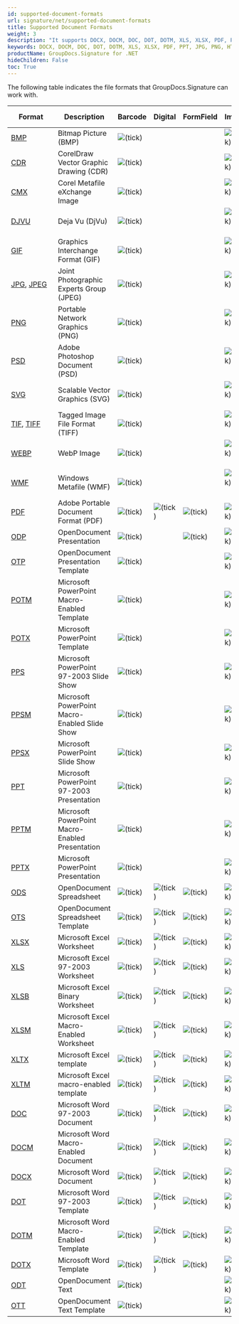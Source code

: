 ```yaml
---
id: supported-document-formats
url: signature/net/supported-document-formats
title: Supported Document Formats
weight: 3
description: "It supports DOCX, DOCM, DOC, DOT, DOTM, XLS, XLSX, PDF, PPT, JPG, PNG, HTML, EML and many more."
keywords: DOCX, DOCM, DOC, DOT, DOTM, XLS, XLSX, PDF, PPT, JPG, PNG, HTML, EML
productName: GroupDocs.Signature for .NET
hideChildren: False 
toc: True
---
```

The following table indicates the file formats that GroupDocs.Signature can work with.

| Format | Description | Barcode | Digital | FormField | Image | Metadata | QR-code | Stamp | Text |
| --- | --- | --- | --- | --- | --- | --- | --- | --- | --- |
| [BMP](https://docs.fileformat.com/image/bmp/) | Bitmap Picture (BMP) | ![(tick)](/signature/net/images/check.png) |   |   | ![(tick)](/signature/net/images/check.png) |   | ![(tick)](/signature/net/images/check.png) | ![(tick)](/signature/net/images/check.png) | ![(tick)](/signature/net/images/check.png) |
| [CDR](https://docs.fileformat.com/image/cdr/) | CorelDraw Vector Graphic Drawing (CDR) | ![(tick)](/signature/net/images/check.png) |   |   | ![(tick)](/signature/net/images/check.png) |   | ![(tick)](/signature/net/images/check.png) | ![(tick)](/signature/net/images/check.png) | ![(tick)](/signature/net/images/check.png) |
| [CMX](https://docs.fileformat.com/image/cmx/) | Corel Metafile eXchange Image | ![(tick)](/signature/net/images/check.png) |   |   | ![(tick)](/signature/net/images/check.png)  |   | ![(tick)](/signature/net/images/check.png) | ![(tick)](/signature/net/images/check.png) | ![(tick)](/signature/net/images/check.png) |
| [DJVU](https://docs.fileformat.com/image/djvu/) | Deja Vu (DjVu) | ![(tick)](/signature/net/images/check.png) |   |   | ![(tick)](/signature/net/images/check.png)  |   | ![(tick)](/signature/net/images/check.png) | ![(tick)](/signature/net/images/check.png) | ![(tick)](/signature/net/images/check.png) |
| [GIF](https://docs.fileformat.com/image/gif/) | Graphics Interchange Format (GIF) | ![(tick)](/signature/net/images/check.png) |   |   | ![(tick)](/signature/net/images/check.png)  |   | ![(tick)](/signature/net/images/check.png) | ![(tick)](/signature/net/images/check.png) | ![(tick)](/signature/net/images/check.png) |
| [JPG](https://docs.fileformat.com/image/jpeg/), [JPEG](https://docs.fileformat.com/image/jpeg/)   | Joint Photographic Experts Group (JPEG) | ![(tick)](/signature/net/images/check.png) |   |   | ![(tick)](/signature/net/images/check.png)  | ![(tick)](/signature/net/images/check.png) | ![(tick)](/signature/net/images/check.png) | ![(tick)](/signature/net/images/check.png) | ![(tick)](/signature/net/images/check.png) |
| [PNG](https://docs.fileformat.com/image/png/) | Portable Network Graphics (PNG) | ![(tick)](/signature/net/images/check.png) |   |   | ![(tick)](/signature/net/images/check.png)  | ![(tick)](/signature/net/images/check.png) | ![(tick)](/signature/net/images/check.png) | ![(tick)](/signature/net/images/check.png) | ![(tick)](/signature/net/images/check.png) |
| [PSD](https://docs.fileformat.com/image/psd/) | Adobe Photoshop Document (PSD) | ![(tick)](/signature/net/images/check.png) |   |   | ![(tick)](/signature/net/images/check.png)  | ![(tick)](/signature/net/images/check.png) | ![(tick)](/signature/net/images/check.png) | ![(tick)](/signature/net/images/check.png) | ![(tick)](/signature/net/images/check.png) |
| [SVG](https://docs.fileformat.com/page-description-language/svg/) | Scalable Vector Graphics (SVG) | ![(tick)](/signature/net/images/check.png) |   |   | ![(tick)](/signature/net/images/check.png)  | ![(tick)](/signature/net/images/check.png) | ![(tick)](/signature/net/images/check.png) | ![(tick)](/signature/net/images/check.png) | ![(tick)](/signature/net/images/check.png) |
| [TIF](https://docs.fileformat.com/specification/image/tiff/), [TIFF](https://docs.fileformat.com/specification/image/tiff/) | Tagged Image File Format (TIFF) | ![(tick)](/signature/net/images/check.png) |   |   | ![(tick)](/signature/net/images/check.png)  | ![(tick)](/signature/net/images/check.png) | ![(tick)](/signature/net/images/check.png) | ![(tick)](/signature/net/images/check.png) | ![(tick)](/signature/net/images/check.png) |
| [WEBP](https://docs.fileformat.com/image/webp/) | WebP Image | ![(tick)](/signature/net/images/check.png) |   |   | ![(tick)](/signature/net/images/check.png)  |   | ![(tick)](/signature/net/images/check.png) | ![(tick)](/signature/net/images/check.png) | ![(tick)](/signature/net/images/check.png) |
| [WMF](https://docs.fileformat.com/image/wmf/) | Windows Metafile (WMF) | ![(tick)](/signature/net/images/check.png) |   |   | ![(tick)](/signature/net/images/check.png)  |   | ![(tick)](/signature/net/images/check.png) | ![(tick)](/signature/net/images/check.png) | ![(tick)](/signature/net/images/check.png) |
| [PDF](https://docs.fileformat.com/pdf/) | Adobe Portable Document Format (PDF) | ![(tick)](/signature/net/images/check.png) | ![(tick)](/signature/net/images/check.png) | ![(tick)](/signature/net/images/check.png) | ![(tick)](/signature/net/images/check.png) | ![(tick)](/signature/net/images/check.png) | ![(tick)](/signature/net/images/check.png) | ![(tick)](/signature/net/images/check.png) | ![(tick)](/signature/net/images/check.png) |
| [ODP](https://docs.fileformat.com/presentation/odp/) | OpenDocument Presentation | ![(tick)](/signature/net/images/check.png) |   | ![(tick)](/signature/net/images/check.png) | ![(tick)](/signature/net/images/check.png) | ![(tick)](/signature/net/images/check.png) | ![(tick)](/signature/net/images/check.png) | ![(tick)](/signature/net/images/check.png) | ![(tick)](/signature/net/images/check.png) |
| [OTP](https://docs.fileformat.com/presentation/otp/) | OpenDocument Presentation Template | ![(tick)](/signature/net/images/check.png) |   |   | ![(tick)](/signature/net/images/check.png) | ![(tick)](/signature/net/images/check.png) | ![(tick)](/signature/net/images/check.png) | ![(tick)](/signature/net/images/check.png) | ![(tick)](/signature/net/images/check.png) |
| [POTM](https://docs.fileformat.com/presentation/potm/) | Microsoft PowerPoint Macro-Enabled Template | ![(tick)](/signature/net/images/check.png) |   |   | ![(tick)](/signature/net/images/check.png) | ![(tick)](/signature/net/images/check.png) | ![(tick)](/signature/net/images/check.png) | ![(tick)](/signature/net/images/check.png) | ![(tick)](/signature/net/images/check.png) |
| [POTX](https://docs.fileformat.com/presentation/potx/) | Microsoft PowerPoint Template | ![(tick)](/signature/net/images/check.png) |   |   | ![(tick)](/signature/net/images/check.png) | ![(tick)](/signature/net/images/check.png) | ![(tick)](/signature/net/images/check.png) | ![(tick)](/signature/net/images/check.png) | ![(tick)](/signature/net/images/check.png) |
| [PPS](https://docs.fileformat.com/presentation/pps/) | Microsoft PowerPoint 97-2003 Slide Show | ![(tick)](/signature/net/images/check.png) |   |   | ![(tick)](/signature/net/images/check.png) | ![(tick)](/signature/net/images/check.png) | ![(tick)](/signature/net/images/check.png) | ![(tick)](/signature/net/images/check.png) | ![(tick)](/signature/net/images/check.png) |
| [PPSM](https://docs.fileformat.com/presentation/ppsm/) | Microsoft PowerPoint Macro-Enabled Slide Show | ![(tick)](/signature/net/images/check.png) |   |   | ![(tick)](/signature/net/images/check.png) | ![(tick)](/signature/net/images/check.png) | ![(tick)](/signature/net/images/check.png) | ![(tick)](/signature/net/images/check.png) | ![(tick)](/signature/net/images/check.png) |
| [PPSX](https://docs.fileformat.com/presentation/ppsx/) | Microsoft PowerPoint Slide Show | ![(tick)](/signature/net/images/check.png) |   |   | ![(tick)](/signature/net/images/check.png) | ![(tick)](/signature/net/images/check.png) | ![(tick)](/signature/net/images/check.png) | ![(tick)](/signature/net/images/check.png) | ![(tick)](/signature/net/images/check.png) |
| [PPT](https://docs.fileformat.com/presentation/ppt/) | Microsoft PowerPoint 97-2003 Presentation | ![(tick)](/signature/net/images/check.png) |   |   | ![(tick)](/signature/net/images/check.png) | ![(tick)](/signature/net/images/check.png) | ![(tick)](/signature/net/images/check.png) | ![(tick)](/signature/net/images/check.png) | ![(tick)](/signature/net/images/check.png) |
| [PPTM](https://docs.fileformat.com/presentation/pptm/) | Microsoft PowerPoint Macro-Enabled Presentation | ![(tick)](/signature/net/images/check.png) |   |   | ![(tick)](/signature/net/images/check.png) | ![(tick)](/signature/net/images/check.png) | ![(tick)](/signature/net/images/check.png) | ![(tick)](/signature/net/images/check.png) | ![(tick)](/signature/net/images/check.png) |
| [PPTX](https://docs.fileformat.com/presentation/pptx/) | Microsoft PowerPoint Presentation | ![(tick)](/signature/net/images/check.png) |   |   | ![(tick)](/signature/net/images/check.png) | ![(tick)](/signature/net/images/check.png) | ![(tick)](/signature/net/images/check.png) | ![(tick)](/signature/net/images/check.png) | ![(tick)](/signature/net/images/check.png) |
| [ODS](https://docs.fileformat.com/spreadsheet/ods/) | OpenDocument Spreadsheet | ![(tick)](/signature/net/images/check.png) | ![(tick)](/signature/net/images/check.png) | ![(tick)](/signature/net/images/check.png) | ![(tick)](/signature/net/images/check.png) | ![(tick)](/signature/net/images/check.png) | ![(tick)](/signature/net/images/check.png) | ![(tick)](/signature/net/images/check.png) | ![(tick)](/signature/net/images/check.png) |
| [OTS](https://docs.fileformat.com/spreadsheet/ots/) | OpenDocument Spreadsheet Template | ![(tick)](/signature/net/images/check.png) | ![(tick)](/signature/net/images/check.png) | ![(tick)](/signature/net/images/check.png) | ![(tick)](/signature/net/images/check.png) | ![(tick)](/signature/net/images/check.png) | ![(tick)](/signature/net/images/check.png) | ![(tick)](/signature/net/images/check.png) | ![(tick)](/signature/net/images/check.png) |
| [XLSX](https://docs.fileformat.com/spreadsheet/xlsx/) | Microsoft Excel Worksheet | ![(tick)](/signature/net/images/check.png) | ![(tick)](/signature/net/images/check.png) | ![(tick)](/signature/net/images/check.png) | ![(tick)](/signature/net/images/check.png) | ![(tick)](/signature/net/images/check.png) | ![(tick)](/signature/net/images/check.png) | ![(tick)](/signature/net/images/check.png) | ![(tick)](/signature/net/images/check.png) |
| [XLS](https://docs.fileformat.com/spreadsheet/xls/) | Microsoft Excel 97-2003 Worksheet | ![(tick)](/signature/net/images/check.png) | ![(tick)](/signature/net/images/check.png) | ![(tick)](/signature/net/images/check.png) | ![(tick)](/signature/net/images/check.png) | ![(tick)](/signature/net/images/check.png) | ![(tick)](/signature/net/images/check.png) | ![(tick)](/signature/net/images/check.png) | ![(tick)](/signature/net/images/check.png) |
| [XLSB](https://docs.fileformat.com/spreadsheet/xlsb/) | Microsoft Excel Binary Worksheet | ![(tick)](/signature/net/images/check.png) | ![(tick)](/signature/net/images/check.png) | ![(tick)](/signature/net/images/check.png) | ![(tick)](/signature/net/images/check.png) | ![(tick)](/signature/net/images/check.png) | ![(tick)](/signature/net/images/check.png) | ![(tick)](/signature/net/images/check.png) | ![(tick)](/signature/net/images/check.png) |
| [XLSM](https://docs.fileformat.com/spreadsheet/xlsm/) | Microsoft Excel Macro-Enabled Worksheet | ![(tick)](/signature/net/images/check.png) | ![(tick)](/signature/net/images/check.png) | ![(tick)](/signature/net/images/check.png) | ![(tick)](/signature/net/images/check.png) | ![(tick)](/signature/net/images/check.png) | ![(tick)](/signature/net/images/check.png) | ![(tick)](/signature/net/images/check.png) | ![(tick)](/signature/net/images/check.png) |
| [XLTX](https://docs.fileformat.com/spreadsheet/xltx/) | Microsoft Excel template | ![(tick)](/signature/net/images/check.png) | ![(tick)](/signature/net/images/check.png) | ![(tick)](/signature/net/images/check.png) | ![(tick)](/signature/net/images/check.png) | ![(tick)](/signature/net/images/check.png) | ![(tick)](/signature/net/images/check.png) | ![(tick)](/signature/net/images/check.png) | ![(tick)](/signature/net/images/check.png) |
| [XLTM](https://docs.fileformat.com/spreadsheet/xltm/) | Microsoft Excel macro-enabled template | ![(tick)](/signature/net/images/check.png) | ![(tick)](/signature/net/images/check.png) | ![(tick)](/signature/net/images/check.png) | ![(tick)](/signature/net/images/check.png) | ![(tick)](/signature/net/images/check.png) | ![(tick)](/signature/net/images/check.png) | ![(tick)](/signature/net/images/check.png) | ![(tick)](/signature/net/images/check.png) |
| [DOC](https://docs.fileformat.com/word-processing/doc/) | Microsoft Word 97-2003 Document | ![(tick)](/signature/net/images/check.png) | ![(tick)](/signature/net/images/check.png) | ![(tick)](/signature/net/images/check.png) | ![(tick)](/signature/net/images/check.png) | ![(tick)](/signature/net/images/check.png) | ![(tick)](/signature/net/images/check.png) | ![(tick)](/signature/net/images/check.png) | ![(tick)](/signature/net/images/check.png) |
| [DOCM](https://docs.fileformat.com/word-processing/docm/) | Microsoft Word Macro-Enabled Document | ![(tick)](/signature/net/images/check.png) | ![(tick)](/signature/net/images/check.png) | ![(tick)](/signature/net/images/check.png) | ![(tick)](/signature/net/images/check.png) | ![(tick)](/signature/net/images/check.png) | ![(tick)](/signature/net/images/check.png) | ![(tick)](/signature/net/images/check.png) | ![(tick)](/signature/net/images/check.png) |
| [DOCX](https://docs.fileformat.com/word-processing/docx/) | Microsoft Word Document | ![(tick)](/signature/net/images/check.png) | ![(tick)](/signature/net/images/check.png) | ![(tick)](/signature/net/images/check.png) | ![(tick)](/signature/net/images/check.png) | ![(tick)](/signature/net/images/check.png) | ![(tick)](/signature/net/images/check.png) | ![(tick)](/signature/net/images/check.png) | ![(tick)](/signature/net/images/check.png) |
| [DOT](https://docs.fileformat.com/word-processing/dot/) | Microsoft Word 97-2003 Template | ![(tick)](/signature/net/images/check.png) | ![(tick)](/signature/net/images/check.png) | ![(tick)](/signature/net/images/check.png) | ![(tick)](/signature/net/images/check.png) | ![(tick)](/signature/net/images/check.png) | ![(tick)](/signature/net/images/check.png) | ![(tick)](/signature/net/images/check.png) | ![(tick)](/signature/net/images/check.png) |
| [DOTM](https://docs.fileformat.com/word-processing/dotm/) | Microsoft Word Macro-Enabled Template | ![(tick)](/signature/net/images/check.png) | ![(tick)](/signature/net/images/check.png) | ![(tick)](/signature/net/images/check.png) | ![(tick)](/signature/net/images/check.png) | ![(tick)](/signature/net/images/check.png) | ![(tick)](/signature/net/images/check.png) | ![(tick)](/signature/net/images/check.png) | ![(tick)](/signature/net/images/check.png) |
| [DOTX](https://docs.fileformat.com/word-processing/dotx/) | Microsoft Word Template | ![(tick)](/signature/net/images/check.png) | ![(tick)](/signature/net/images/check.png) | ![(tick)](/signature/net/images/check.png) | ![(tick)](/signature/net/images/check.png) | ![(tick)](/signature/net/images/check.png) | ![(tick)](/signature/net/images/check.png) | ![(tick)](/signature/net/images/check.png) | ![(tick)](/signature/net/images/check.png) |
| [ODT](https://docs.fileformat.com/word-processing/odt/) | OpenDocument Text | ![(tick)](/signature/net/images/check.png) |   |   | ![(tick)](/signature/net/images/check.png) | ![(tick)](/signature/net/images/check.png) | ![(tick)](/signature/net/images/check.png) | ![(tick)](/signature/net/images/check.png) | ![(tick)](/signature/net/images/check.png) |
| [OTT](https://docs.fileformat.com/word-processing/ott/) | OpenDocument Text Template | ![(tick)](/signature/net/images/check.png) |   |   | ![(tick)](/signature/net/images/check.png) | ![(tick)](/signature/net/images/check.png) | ![(tick)](/signature/net/images/check.png) | ![(tick)](/signature/net/images/check.png) | ![(tick)](/signature/net/images/check.png) |
